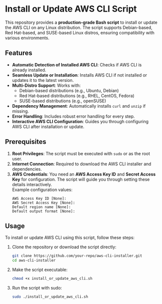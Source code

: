 # Install or Update AWS CLI Script

This repository provides a **production-grade Bash script** to install or update the AWS CLI on any Linux distribution. The script supports Debian-based, Red Hat-based, and SUSE-based Linux distros, ensuring compatibility with various environments.

## Features

- **Automatic Detection of Installed AWS CLI**: Checks if AWS CLI is already installed.
- **Seamless Update or Installation**: Installs AWS CLI if not installed or updates it to the latest version.
- **Multi-Distro Support**: Works with:
  - Debian-based distributions (e.g., Ubuntu, Debian)
  - Red Hat-based distributions (e.g., RHEL, CentOS, Fedora)
  - SUSE-based distributions (e.g., openSUSE)
- **Dependency Management**: Automatically installs `curl` and `unzip` if missing.
- **Error Handling**: Includes robust error handling for every step.
- **Interactive AWS CLI Configuration**: Guides you through configuring AWS CLI after installation or update.

## Prerequisites

1. **Root Privileges**: The script must be executed with `sudo` or as the root user.
2. **Internet Connection**: Required to download the AWS CLI installer and dependencies.
3. **AWS Credentials**: You need an **AWS Access Key ID** and **Secret Access Key** for configuration. The script will guide you through setting these details interactively.  
   Example configuration values:  
   ```plaintext
   AWS Access Key ID [None]: 
   AWS Secret Access Key [None]: 
   Default region name [None]: 
   Default output format [None]: 

## Usage

To install or update AWS CLI using this script, follow these steps:

1. Clone the repository or download the script directly:

   ```bash
   git clone https://github.com/your-repo/aws-cli-installer.git
   cd aws-cli-installer

2. Make the script executable:

   ```bash
   chmod +x install_or_update_aws_cli.sh

3. Run the script with sudo:

   ```bash
   sudo ./install_or_update_aws_cli.sh
